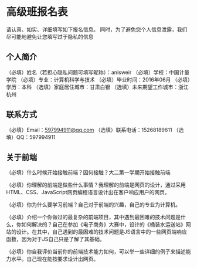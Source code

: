 # 高级班报名表

请认真、如实、详细填写如下报名信息。
同时，为了避免您个人信息泄露，我们尽可能地避免让您填写过于隐私的信息

## 个人简介

（必填）姓名（若担心隐私问题可填写昵称）：anisweir
（必填）学校：中国计量学院
（必填）专业：计算机科学与技术
（必填）毕业时间：2016年06月
（必填）学历：本科
（选填）家庭居住城市：甘肃白银
（选填）未来期望工作城市：浙江杭州

## 联系方式

（必填）Email：597994911@qq.com
（选填）联系电话：15268189611
（选填）QQ：597994911

## 关于前端

（必填）什么时候开始接触前端？因何接触？大二第一学期开始接触前端

（必填）你理解的前端是做些什么事情？我理解的前端是网页的设计，通过采用HTML、CSS、JavaScript网页编程语言设计出在客户响应用户的网页。

（必填）你为什么要学习前端？自己对于前端的兴趣，自己的专业为计算机。

（必填）介绍一个你做过的最复杂的前端项目，其中遇到最困难的技术问题是什么，你如何解决的？自己在参加《电子商务》大赛中，设计的《桶装水运送站》网站的设计。在其中，自己遇到的最困难的技术问题是JS语言中的一些网页端响应函数，因为对于JS自己只是了解了其基础。

（必填）你自我评价当前你的前端技术能力如何，可以举一些详细的例子来描述能力水平。自己现在能按要求设计出网页。

